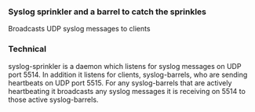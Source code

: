 ### Syslog sprinkler and a barrel to catch the sprinkles
Broadcasts UDP syslog messages to clients

### Technical
syslog-sprinkler is a daemon which listens for syslog messages on UDP port
5514. In addition it listens for clients, syslog-barrels, who are sending
heartbeats on UDP port 5515. For any syslog-barrels that are actively
heartbeating it broadcasts any syslog messages it is receiving on 5514 to those
active syslog-barrels.

